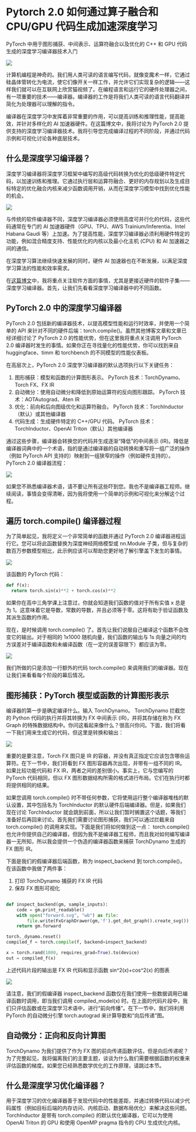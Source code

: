 # Pytorch 2.0 如何通过算子融合和 CPU/GPU 代码生成加速深度学习

PyTorch 中用于图形捕获、中间表示、运算符融合以及优化的 C++ 和 GPU 代码生成的深度学习编译器技术入门

![](https://s2.loli.net/2023/04/22/YOmHg7QVDCbxwI3.png)



计算机编程是神奇的。我们用人类可读的语言编写代码，就像变魔术一样，它通过硅晶体管转化为电流，使它们像开关一样工作，并允许它们实现复杂的逻辑——这样我们就可以在互联网上欣赏猫视频了。在编程语言和运行它的硬件处理器之间，有一项重要的技术——编译器。编译器的工作是将我们人类可读的语言代码翻译并简化为处理器可以理解的指令。

编译器在深度学习中发挥着非常重要的作用，可以提高训练和推理性能，提高能效，并针对多样化的 AI 加速器硬件。在这篇博文中，我将讨论为 PyTorch 2.0 提供支持的深度学习编译器技术。我将引导您完成编译过程的不同阶段，并通过代码示例和可视化讨论各种底层技术。

## 什么是深度学习编译器？

深度学习编译器将深度学习框架中编写的高级代码转换为优化的低级硬件特定代码，以加速训练和推理。它通过执行层和运算符融合、更好的内存规划以及生成目标特定的优化融合内核来减少函数调用开销，从而在深度学习模型中找到优化性能的机会。

![](https://s2.loli.net/2023/04/22/Fx2ULmckqZD7SyE.png)



与传统的软件编译器不同，深度学习编译器必须使用高度可并行化的代码，这些代码通常在专门的 AI 加速器硬件（GPU、TPU、AWS Trainium/Inferentia、Intel Habana Gaudi 等）上加速。为了提高性能，深度学习编译器必须利用硬件特定的功能，例如混合精度支持、性能优化的内核以及最小化主机 (CPU) 和 AI 加速器之间的通信。

在深度学习算法继续快速发展的同时，硬件 AI 加速器也在不断发展，以满足深度学习算法的性能和效率需求。

在[这篇博文](https://towardsdatascience.com/how-pytorch-2-0-accelerates-deep-learning-with-operator-fusion-and-cpu-gpu-code-generation-35132a85bd26 "Source")中，我将重点关注软件方面的事情，尤其是更接近硬件的软件子集——深度学习编译器。首先，让我们先看看深度学习编译器中的不同函数。



## PyTorch 2.0 中的深度学习编译器

PyTorch 2.0 包括新的编译器技术，以提高模型性能和运行时效率，并使用一个简单的 API 来针对不同的硬件后端：torch.compile()。虽然其他博客文章和文章已经详细讨论了 PyTorch 2.0 的性能优势，但在这里我将重点关注调用 PyTorch 2.0 编译器时发生的事情。如果你正在寻找量化的性能优势，你可以找到来自 huggingface、timm 和 torchbench 的不同模型的性能仪表板。

在高层次上，PyTorch 2.0 深度学习编译器的默认选项执行以下关键任务：

1. 图形捕获：模型和函数的计算图形表示。 PyTorch 技术：TorchDynamo、Torch FX、FX IR
2. 自动微分：使用自动微分和降低到原始运算符的反向图形跟踪。 PyTorch 技术：AOTAutograd、Aten IR
3. 优化：前向和后向图级优化和运算符融合。 PyTorch 技术：TorchInductor（默认）或其他编译器
4. 代码生成：生成硬件特定的 C++/GPU 代码。 PyTorch 技术：TorchInductor、OpenAI Triton（默认）其他编译器

通过这些步骤，编译器会转换您的代码并生成逐渐“降低”的中间表示 (IR)。降低是编译器词典中的一个术语，指的是通过编译器的自动转换和重写将一组广泛的操作（例如 PyTorch API 支持的）映射到一组狭窄的操作（例如硬件支持的）。 PyTorch 2.0 编译器流程：

![](https://s2.loli.net/2023/04/22/POSXFKi4owkqHtL.png)



如果您不熟悉编译器术语，请不要让所有这些吓到您。我也不是编译器工程师。继续阅读，事情会变得清晰，因为我将使用一个简单的示例和可视化来分解这个过程。



## 遍历 torch.compile() 编译器过程

为了简单起见，我将定义一个非常简单的函数并通过 PyTorch 2.0 编译器进程运行它。您可以将此函数替换为深度神经网络模型或 nn.Module 子类，但与复杂的数百万参数模型相比，此示例应该可以帮助您更好地了解引擎盖下发生的事情。

![](https://s2.loli.net/2023/04/22/REmlHsiYgUMG8j7.png)



该函数的 PyTorch 代码：

```python
def f(x):
  return torch.sin(x)**2 + torch.cos(x)**2
```

如果你在高中三角学课上注意过，你就会知道我们函数的值对于所有实值 x 总是为 1。这意味着它是导数，常数的导数，并且必须等于零。这将有助于验证函数及其派生函数的作用。

现在，是时候调用 torch.compile() 了。首先让我们说服自己编译这个函数不会改变它的输出。对于相同的 1x1000 随机向量，我们函数的输出与 1s 向量之间的均方误差对于编译函数和未编译函数（在一定的误差容限下）都应该为零。

![](https://s2.loli.net/2023/04/22/qFkfRjsXTmDb4xg.png)



我们所做的只是添加一行额外的代码 torch.compile() 来调用我们的编译器。现在让我们来看看每个阶段的幕后情况。



## 图形捕获：PyTorch 模型或函数的计算图形表示

编译器的第一步是确定编译什么。输入 TorchDynamo。 TorchDynamo 拦截您的 Python 代码的执行并将其转换为 FX 中间表示 (IR)，并将其存储在称为 FX Graph 的特殊数据结构中。你问这看起来像什么？很高兴你问。下面，我们将看一下我们用来生成它的代码，但这里是转换和输出：

![](https://s2.loli.net/2023/04/22/JYc8Vxhn3otTjqQ.png)



重要的是要注意，Torch FX 图只是 IR 的容器，并没有真正指定它应该包含哪些运算符。在下一节中，我们将看到 FX 图形容器再次出现，并带有一组不同的 IR。如果比较功能代码和 FX IR，两者之间的差别很小。事实上，它与您编写的 PyTorch 代码相同，但以 FX 图形数据结构所需的格式进行布局。它们在执行时都将提供相同的结果。

如果您调用 torch.compile() 时不带任何参数，它将使用运行整个编译器堆栈的默认设置，其中包括名为 TorchInductor 的默认硬件后端编译器。但是，如果我们现在讨论 TorchInductor 就会跳到前面，所以让我们暂时搁置这个话题，等我们准备好后再回来讨论。首先我们需要讨论图形捕获，我们可以通过拦截来自 torch.compile() 的调用来实现。下面是我们将如何做到这一点： torch.compile() 也允许你提供自己的编译器，但因为我不是编译器工程师，而且我对如何编写编译器一无所知，所以我会提供一个伪造的编译器函数来捕获 TorchDynamo 生成的 FX 图形 IR。

下面是我们的假编译器后端函数，称为 inspect_backend 到 torch.compile()，在该函数中我做了两件事：

1. 打印 TorchDynamo 捕获的 FX IR 代码
2. 保存 FX 图形可视化

```python

def inspect_backend(gm, sample_inputs):
    code = gm.print_readable()
    with open("forward.svg", "wb") as file:
        file.write(FxGraphDrawer(gm,'f').get_dot_graph().create_svg())
    return gm.forward

torch._dynamo.reset()
compiled_f = torch.compile(f, backend=inspect_backend)

x = torch.rand(1000, requires_grad=True).to(device)
out = compiled_f(x)
```

上述代码片段的输出是 FX IR 代码和显示函数 sin^2(x)+cos^2(x) 的图表

![](https://s2.loli.net/2023/04/22/l72QhiUOVv3grj1.png)



请注意，我们的假编译器 inspect_backend 函数仅在我们使用一些数据调用已编译函数时调用，即当我们调用 compiled_model(x) 时。在上面的代码片段中，我们只评估函数或在深度学习术语中，进行“前向传播”。在下一节中，我们将利用 PyTorch 的自动微分引擎 torch.autograd 来计算导数和“向后传递”图。



## 自动微分：正向和反向计算图

TorchDynamo 为我们提供了作为 FX 图的前向传递函数评估，但是向后传递呢？为了完整起见，我将偏离我们的主要主题，谈谈为什么我们需要根据函数的权重来评估函数的梯度。如果您已经熟悉数学优化的工作原理，请跳过本节。



## 什么是深度学习优化编译器？

用于深度学习的优化编译器善于发现代码中的性能差距，并通过转换代码以减少代码属性（例如目标后端的内存访问、内核启动、数据布局优化）来解决这些问题。 TorchInductor 是带有 torch.compile() 的默认优化编译器，它可以为使用 OpenAI Triton 的 GPU 和使用 OpenMP pragma 指令的 CPU 生成优化内核。
